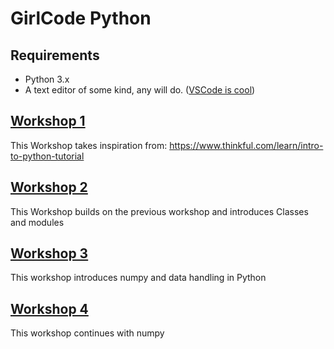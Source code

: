 # GirlCode Python

## Requirements
- Python 3.x
- A text editor of some kind, any will do. ([VSCode is cool](https://code.visualstudio.com/ "VSCode is cool"))


## [Workshop 1](https://github.com/hammanandre/GirlCode_Python/blob/master/Workshop1/Workshop1.md)
This Workshop takes inspiration from: https://www.thinkful.com/learn/intro-to-python-tutorial

## [Workshop 2](https://github.com/hammanandre/GirlCode_Python/blob/master/Workshop2/Workshop2.md)
This Workshop builds on the previous workshop and introduces Classes and modules

## [Workshop 3](https://github.com/hammanandre/GirlCode_Python/blob/master/Workshop3/Workshop3.md)
This workshop introduces numpy and data handling in Python

## [Workshop 4](https://github.com/hammanandre/GirlCode_Python/blob/master/Workshop3/Workshop4.md)
This workshop continues with numpy 
